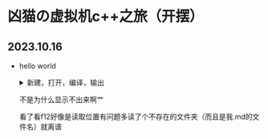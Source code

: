 # 凶猫の虚拟机c++之旅（开摆）

## 2023.10.16

- hello world

  <details>
      <summary>新建，打开，编译，输出</summary>
      <p>
          <img src="./111.png"/>
      </p>
  </details>
  
  不是为什么显示不出来啊艹
  
  看了看f12好像是读取位置有问题多读了个不存在的文件夹（而且是我.md的文件名）就离谱
